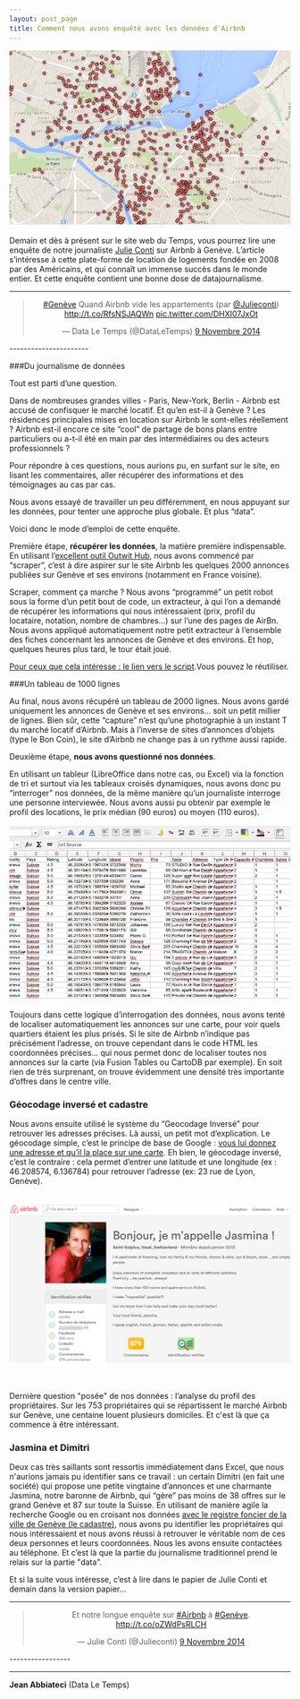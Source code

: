 ```yaml
---
layout: post_page
title: Comment nous avons enquêté avec les données d'Airbnb 
---
```

<meta property="og:title" content="Comment nous avons enquêté avec les données d'Airbnb" />





![carte](/img/carte.png)
<br><br>
Demain et dès à présent sur le site web du Temps, vous pourrez lire une enquête de notre journaliste [Julie Conti](https://twitter.com/julieconti) sur Airbnb à Genève. L’article s’intéresse à cette plate-forme de location de logements fondée en 2008 par des Américains, et qui connaît un immense succès dans le monde entier. Et cette enquête contient une bonne dose de datajournalisme. 

-----------------

<center><blockquote class="twitter-tweet" lang="fr"><p><a href="https://twitter.com/hashtag/Gen%C3%A8ve?src=hash">#Genève</a> Quand Airbnb vide les appartements (par <a href="https://twitter.com/Julieconti">@Julieconti</a>) <a href="http://t.co/RfsNSJAQWn">http://t.co/RfsNSJAQWn</a> <a href="http://t.co/DHXI07JxOt">pic.twitter.com/DHXI07JxOt</a></p>&mdash; Data Le Temps (@DataLeTemps) <a href="https://twitter.com/DataLeTemps/status/531404948488347648">9 Novembre 2014</a></blockquote>
<script async src="//platform.twitter.com/widgets.js" charset="utf-8"></script></center>
----------------------

###Du journalisme de données

Tout est parti d’une question. 

Dans de nombreuses grandes villes -  Paris, New-York, Berlin - Airbnb est accusé de confisquer le marché locatif. Et qu’en est-il à Genève ? Les résidences principales mises en location sur Airbnb le sont-elles réellement ? Airbnb est-il encore ce site “cool” de partage de bons plans entre particuliers ou a-t-il été en main par des intermédiaires ou des acteurs professionnels ? 


Pour répondre à ces questions, nous aurions pu, en surfant sur le site, en lisant les commentaires, aller récupérer des informations et des témoignages au cas par cas.

Nous avons essayé de travailler un peu différemment, en nous appuyant sur les données, pour tenter une approche plus globale. Et plus “data”.

Voici donc le mode d’emploi de cette enquête.

Première étape, **récupérer les données**, la matière première indispensable. En utilisant l’[excellent outil Outwit Hub](https://www.outwit.com/products/hub/), nous avons commencé par “scraper”, c’est à dire aspirer sur le site Airbnb les quelques 2000 annonces publiées sur Genève et ses environs (notamment en France voisine).

Scraper, comment ça marche ? Nous avons “programmé” un petit robot sous la forme d’un petit bout de code, un extracteur, à qui l’on a demandé de récupérer les informations qui nous intéressaient (prix, profil du locataire, notation, nombre de chambres…) sur l’une des pages de AirBn. Nous avons appliqué automatiquement notre petit extracteur à l’ensemble des fiches concernant les annonces de Genève et des environs. Et hop, quelques heures plus tard, le tour était joué. 

[Pour ceux que cela intéresse : le lien vers le script](/img/airBNB.xml).Vous pouvez le réutiliser.  

###Un tableau de 1000 lignes

Au final, nous avons récupéré un tableau de 2000 lignes. Nous avons gardé uniquement les annonces de  Genève et ses environs… soit un petit millier de lignes. Bien sûr, cette “capture” n’est qu’une photographie à un instant T du marché locatif d’Airbnb. Mais à l’inverse de sites d’annonces d’objets (type le Bon Coin), le site d’Airbnb ne change pas à un rythme aussi rapide.

Deuxième étape, **nous avons questionné nos données**.

En utilisant un tableur (LibreOffice dans notre cas, ou Excel) via la fonction de tri et surtout via les tableaux croisés dynamiques, nous avons donc pu “interroger” nos données, de la même manière qu’un journaliste interroge une personne interviewée. Nous avons aussi pu obtenir par exemple le profil des locations, le prix médian (90 euros) ou moyen (110 euros). 
<br><br>
![](/img/carte1.png)
<br><br>
Toujours dans cette logique d’interrogation des données, nous avons tenté de localiser automatiquement les annonces sur une carte, pour voir quels quartiers étaient les plus prisés. Si le site de Airbnb n’indique pas précisément l’adresse, on trouve cependant dans le code HTML les coordonnées précises… qui nous permet donc de localiser toutes nos annonces sur la carte (via Fusion Tables ou CartoDB par exemple). En soit rien de très surprenant, on trouve évidemment une densité très importante d’offres dans le centre ville. 

### Géocodage inversé et cadastre

Nous avons ensuite utilisé le système du “Geocodage Inversé” pour retrouver les adresses précises. Là aussi, un petit mot d’explication. Le géocodage simple, c’est le principe de base de Google : [vous lui donnez une adresse et qu’il la place sur une carte](https://www.google.fr/?gws_rd=ssl#q=rue+de+lyon+23+geneve&spell=1). Eh bien, le géocodage inversé, c’est le contraire : cela permet d’entrer une latitude et une longitude (ex : 46.208574, 6.136784) pour retrouver l’adresse (ex: 23 rue de Lyon, Genève). 
<br><br>

![](/img/carte2.png)

<br><br>
Dernière question "posée" de nos données : l’analyse du profil des propriétaires. Sur les 753 propriétaires qui se répartissent le marché Airbnb sur Genève, une centaine louent plusieurs domiciles. Et c'est là que ça commence à être intéressant. 

### Jasmina et Dimitri

Deux cas très saillants sont ressortis immédiatement dans Excel, que nous n'aurions jamais pu identifier sans ce travail : un certain Dimitri (en fait une société) qui propose une petite vingtaine d’annonces et une charmante Jasmina, notre baronne de Airbnb, qui “gère” pas moins de 38 offres sur le grand Genève et 87 sur toute la Suisse. En utilisant de manière agile la recherche Google ou en croisant nos données [avec le registre foncier de la ville de Genève (le cadastre)](http://ge.ch/extraitfoncier/), nous avons pu identifier les propriétaires qui nous intéressaient et nous avons réussi à retrouver le véritable nom de ces deux personnes et leurs coordonnées. Nous les avons ensuite contactées au téléphone. Et c’est là que la partie du journalisme traditionnel prend le relais sur la partie "data". 

Et si la suite vous intéresse, c’est à lire dans le papier de Julie Conti et demain dans la version papier...

-----------------

<center><blockquote class="twitter-tweet" lang="fr"><p>Et notre longue enquête sur <a href="https://twitter.com/hashtag/Airbnb?src=hash">#Airbnb</a> à <a href="https://twitter.com/hashtag/Gen%C3%A8ve?src=hash">#Genève</a>. <a href="http://t.co/oZWdPsRLCH">http://t.co/oZWdPsRLCH</a></p>&mdash; Julie Conti (@Julieconti) <a href="https://twitter.com/Julieconti/status/531412156932034560">9 Novembre 2014</a></blockquote>
<script async src="//platform.twitter.com/widgets.js" charset="utf-8"></script></center>
-----------------


----------------------

**Jean Abbiateci** (Data Le Temps)
